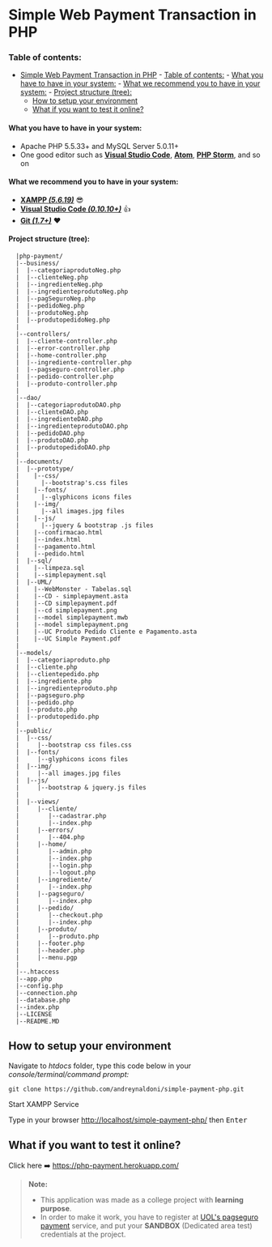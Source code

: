 Simple Web Payment Transaction in PHP
===================

### Table of contents:

- [Simple Web Payment Transaction in PHP](#)
		- [Table of contents:](#)
			- [What you have to have in your system:](#)
			- [What we recommend you to have in your system:](#)
			- [Project structure (tree):](#)
	- [How to setup your environment](#)
	- [What if you want to test it online?](#)


#### What you have to have in your system:

 * Apache PHP 5.5.33+ and MySQL Server 5.0.11+
 * One good editor such as **[Visual Studio Code](https://code.visualstudio.com/)**, **[Atom](https://atom.io/)**, **[PHP Storm](https://www.jetbrains.com/phpstorm/)**, and so on
 
#### What we recommend you to have in your system:

* **[XAMPP *(5.6.19)*](https://www.apachefriends.org/pt_br/download.html)** :sunglasses:
* **[Visual Studio Code *(0.10.10+)*](https://code.visualstudio.com/)** :+1:
* **[Git *(1.7+)*](https://git-scm.com/downloads)** :heart:

#### Project structure (tree):
```
  |php-payment/
  |--business/
  |  |--categoriaprodutoNeg.php
  |  |--clienteNeg.php
  |  |--ingredienteNeg.php
  |  |--ingredienteprodutoNeg.php
  |  |--pagSeguroNeg.php
  |  |--pedidoNeg.php
  |  |--produtoNeg.php
  |  |--produtopedidoNeg.php
  |
  |--controllers/
  |  |--cliente-controller.php
  |  |--error-controller.php
  |  |--home-controller.php
  |  |--ingrediente-controller.php
  |  |--pagseguro-controller.php
  |  |--pedido-controller.php
  |  |--produto-controller.php
  |
  |--dao/
  |  |--categoriaprodutoDAO.php
  |  |--clienteDAO.php
  |  |--ingredienteDAO.php
  |  |--ingredienteprodutoDAO.php
  |  |--pedidoDAO.php
  |  |--produtoDAO.php
  |  |--produtopedidoDAO.php
  |
  |--documents/
  |  |--prototype/
  |    |--css/
  |      |--bootstrap's.css files
  |    |--fonts/
  |      |--glyphicons icons files
  |    |--img/
  |      |--all images.jpg files
  |    |--js/
  |      |--jquery & bootstrap .js files
  |    |--confirmacao.html
  |    |--index.html
  |    |--pagamento.html
  |    |--pedido.html
  |  |--sql/
  |    |--limpeza.sql
  |    |--simplepayment.sql
  |  |--UML/
  |    |--WebMonster - Tabelas.sql
  |    |--CD - simplepayment.asta
  |    |--CD simplepayment.pdf
  |    |--cd simplepayment.png
  |    |--model simplepayment.mwb
  |    |--model simplepayment.png
  |    |--UC Produto Pedido Cliente e Pagamento.asta
  |    |--UC Simple Payment.pdf
  |
  |--models/
  |  |--categoriaproduto.php
  |  |--cliente.php
  |  |--clientepedido.php
  |  |--ingrediente.php
  |  |--ingredienteproduto.php
  |  |--pagseguro.php
  |  |--pedido.php
  |  |--produto.php
  |  |--produtopedido.php
  |
  |--public/
  |  |--css/
  |     |--bootstrap css files.css
  |  |--fonts/
  |     |--glyphicons icons files
  |  |--img/
  |     |--all images.jpg files
  |  |--js/
  |     |--bootstrap & jquery.js files
  |
  |  |--views/
  |     |--cliente/
  |        |--cadastrar.php
  |        |--index.php
  |     |--errors/
  |        |--404.php
  |     |--home/
  |        |--admin.php
  |        |--index.php
  |        |--login.php
  |        |--logout.php
  |     |--ingrediente/
  |        |--index.php
  |     |--pagseguro/
  |        |--index.php
  |     |--pedido/
  |        |--checkout.php
  |        |--index.php
  |     |--produto/
  |        |--produto.php
  |     |--footer.php
  |     |--header.php
  |     |--menu.pgp
  |
  |--.htaccess
  |--app.php
  |--config.php
  |--connection.php
  |--database.php
  |--index.php
  |--LICENSE
  |--README.MD
```


## How to setup your environment

Navigate to *htdocs* folder, type this code below in your *console/terminal/command prompt:*

```git
git clone https://github.com/andreynaldoni/simple-payment-php.git
```

Start XAMPP Service 

Type in your browser <http://localhost/simple-payment-php/> then <kbd>Enter</kbd>


## What if you want to test it online?

Click here :arrow_right: <https://php-payment.herokuapp.com/>

> **Note:**
>
> - This application was made as a college project with **learning purpose**.
> - In order to make it work, you have to register at [UOL's pagseguro payment](https://pagseguro.uol.com.br/) service, and put your **SANDBOX** (Dedicated area test) credentials at the project.
